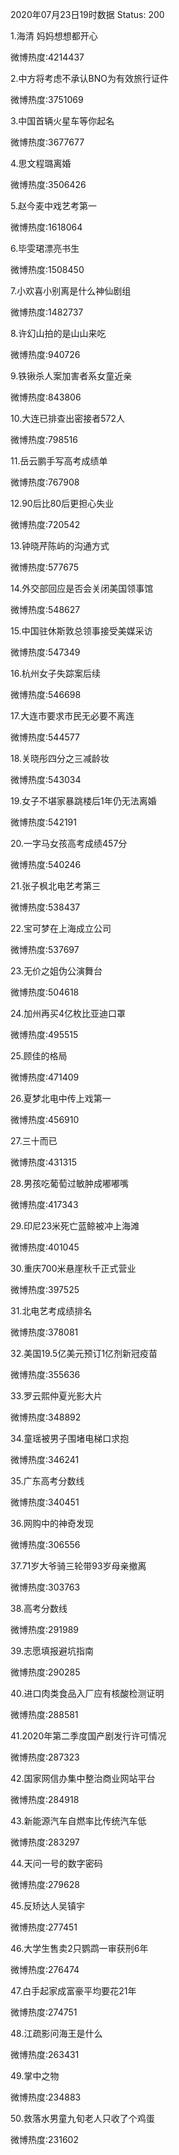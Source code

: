 2020年07月23日19时数据
Status: 200

1.海清 妈妈想想都开心

微博热度:4214437

2.中方将考虑不承认BNO为有效旅行证件

微博热度:3751069

3.中国首辆火星车等你起名

微博热度:3677677

4.思文程璐离婚

微博热度:3506426

5.赵今麦中戏艺考第一

微博热度:1618064

6.毕雯珺漂亮书生

微博热度:1508450

7.小欢喜小别离是什么神仙剧组

微博热度:1482737

8.许幻山拍的是山山来吃

微博热度:940726

9.铁锹杀人案加害者系女童近亲

微博热度:843806

10.大连已排查出密接者572人

微博热度:798516

11.岳云鹏手写高考成绩单

微博热度:767908

12.90后比80后更担心失业

微博热度:720542

13.钟晓芹陈屿的沟通方式

微博热度:577675

14.外交部回应是否会关闭美国领事馆

微博热度:548627

15.中国驻休斯敦总领事接受美媒采访

微博热度:547349

16.杭州女子失踪案后续

微博热度:546698

17.大连市要求市民无必要不离连

微博热度:544577

18.关晓彤四分之三减龄妆

微博热度:543034

19.女子不堪家暴跳楼后1年仍无法离婚

微博热度:542191

20.一字马女孩高考成绩457分

微博热度:540246

21.张子枫北电艺考第三

微博热度:538437

22.宝可梦在上海成立公司

微博热度:537697

23.无价之姐伪公演舞台

微博热度:504618

24.加州再买4亿枚比亚迪口罩

微博热度:495515

25.顾佳的格局

微博热度:471409

26.夏梦北电中传上戏第一

微博热度:456910

27.三十而已

微博热度:431315

28.男孩吃葡萄过敏肿成嘟嘟嘴

微博热度:417343

29.印尼23米死亡蓝鲸被冲上海滩

微博热度:401045

30.重庆700米悬崖秋千正式营业

微博热度:397525

31.北电艺考成绩排名

微博热度:378081

32.美国19.5亿美元预订1亿剂新冠疫苗

微博热度:355636

33.罗云熙仲夏光影大片

微博热度:348892

34.童瑶被男子围堵电梯口求抱

微博热度:346241

35.广东高考分数线

微博热度:340451

36.网购中的神奇发现

微博热度:306556

37.71岁大爷骑三轮带93岁母亲撤离

微博热度:303763

38.高考分数线

微博热度:291989

39.志愿填报避坑指南

微博热度:290285

40.进口肉类食品入厂应有核酸检测证明

微博热度:288581

41.2020年第二季度国产剧发行许可情况

微博热度:287323

42.国家网信办集中整治商业网站平台

微博热度:284918

43.新能源汽车自燃率比传统汽车低

微博热度:283297

44.天问一号的数字密码

微博热度:279628

45.反矫达人吴镇宇

微博热度:277451

46.大学生售卖2只鹦鹉一审获刑6年

微博热度:276474

47.白手起家成富豪平均要花21年

微博热度:274751

48.江疏影问海王是什么

微博热度:263431

49.掌中之物

微博热度:234883

50.救落水男童九旬老人只收了个鸡蛋

微博热度:231602

